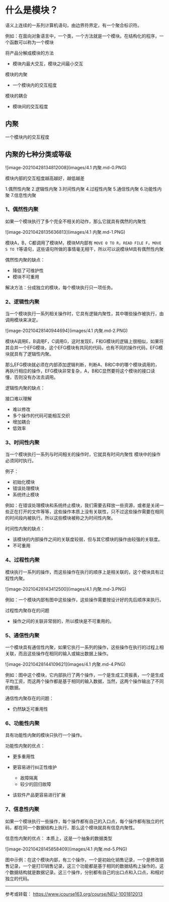 # 什么是模块？

语义上连续的一系列计算机语句，由边界符界定，有一个聚合标识符。

例如：在面向对象语言中，一个类，一个方法就是一个模块。在结构化的程序，一个函数可以称为一个模块

将产品分解成模块的方法

- 模块内最大交互，模块之间最小交互

模块的内聚

- 一个模块内的交互程度

模块的耦合

- 模块间的交互程度

## 内聚

一个模块内的交互程度

## 内聚的七种分类或等级

![image-20210428134812008](images/4.1 内聚.md-0.PNG)

模块内部的交互程度越高越好，越低越差

1.偶然性内聚
2.逻辑性内聚
3.时间性内聚
4.过程性内聚
5.通信性内聚
6.功能性内聚
7.信息性内聚

### 1、偶然性内聚
如果一个模块执行了多个完全不相关的动作，那么它就具有偶然的内聚性

![image-20210428135636813](images/4.1 内聚.md-1.PNG)

模块A，B，C都调用了模块M，模块M内部有 `MOVE O TO R`，`READ FILE F`，`MOVE S TO T`等语句，这些语句所做的事情毫无相干，所以可以说模块M具有偶然性内聚

偶然性内聚的缺点：

- 降低了可维护性
- 模块不可重用

解决方法：分成独立的模块，每个模块执行只一项任务。


### 2、逻辑性内聚

当一个模块执行一系列相关操作时，它具有逻辑内聚性，其中哪些操作被执行，由调用模块来决定。

![image-20210428140944694](images/4.1 内聚.md-2.PNG)

模块A调用E，B调用F，C调用G，这时发现E，F和G模块的逻辑上很相似，如果将其合并一个EFG模块，这个EFG模块有共同的代码，也有不同的操作代码，EFG模块就具有了逻辑性内聚。

那么EFG模块就必须在内部添加逻辑判断，判断A、B和C中的哪个模块调用的，再执行相应的操作，EFG模块非常复杂，A，B和C显然要将这个模块的接口读懂，否则没有办法去调用。

逻辑性内聚的缺点：

接口难以理解
- 难以修改
- 多个操作的代码可能相互交织
- 增加耦合
- 低效率

### 3、时间性内聚
当一个模块执行一系列与时间相关的操作时，它就具有时间内聚性
模块中的操作必须同时执行。

例子：

- 初始化模块
- 错误处理模块
- 系统终止模块

例如：在错误处理模块和系统终止模块，我们需要去释放一些资源，或者是关闭一些正在打开的文件等等，这些操作本质上没有关联性，只不过这些操作需要在相同的时间段内被执行。所以这些模块被称之为时间性内聚。

时间性内聚的缺点：

- 该模块的内部操作之间的关联度较弱，但与其它模块的操作由较强的关联度。
- 不可重用

### 4、过程性内聚

模块执行一系列的操作，而这些操作在执行的顺序上是相关联的，这个模块具有过程性内聚。

![image-20210428143412500](images/4.1 内聚.md-3.PNG)

例如：一个模块内部有图中这些操作，这些操作需要按设计好的先后顺序来执行。



过程性内聚存在的问题

- 操作之间的关联非常弱的，所以模块是不可重用的。

### 5、通信性内聚

一个模块具有通信性内聚，如果它执行一系列的操作，这些操作在执行的过程上相关联，而且这些操作在相同的输入或输出数据上操作。

![image-20210428144109621](images/4.1 内聚.md-4.PNG)

例如：图中这个模块，它内部执行了两个操作，一个是生成工资报表，一个是生成平均工资，而这两个操作都是基于相同的输入数据，当然，这两个操作输出了不同的数据。



通信性内聚存在的问题：

- 仍然缺乏可重用性



### 6、功能性内聚

具有功能性内聚的模块只执行一个操作。

功能性内聚的优点：

- 更多重用性
- 更容易进行纠正性维护
    - 故障隔离
    - 较少的回归故障

- 该软件产品更容易进行扩展

### 7、信息性内聚

如果一个模块执行一些操作，每个操作都有自己的入口点，每个操作都有独立的代码，都在同一个数据结构上执行，那么这个模块就具有信息内聚性。

信息性内聚的优点：
本质上，这是一个抽象的数据类型

![image-20210428145858409](images/4.1 内聚.md-5.PNG)

图中示例：在这个模块内部，有三个操作，一个是初始化销售记录，一个是修改销售记录，一个是打印销售记录，这三个功能都是基于相同的数据结构上操作的，这个数据结构就是数据记录。这三个操作，分别都有自己的出口点和入口点，和相对独立的代码。



----

参考或转载：
https://www.icourse163.org/course/NEU-1001812013

